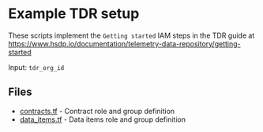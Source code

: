 # Example TDR setup

These scripts implement the `Getting started` IAM steps in the TDR guide at https://www.hsdp.io/documentation/telemetry-data-repository/getting-started

Input: `tdr_org_id`

## Files

* [contracts.tf](contracts.tf) - Contract role and group definition
* [data\_items.tf](data_items.tf) - Data items role and group definition
